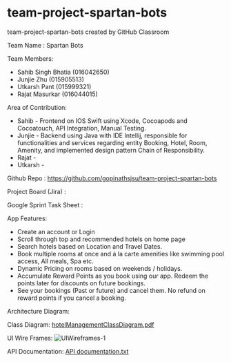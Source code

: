 # team-project-spartan-bots

team-project-spartan-bots created by GitHub Classroom

Team Name : Spartan Bots

Team Members:
- Sahib Singh Bhatia (016042650)
- Junjie Zhu (015905513)
- Utkarsh Pant (015999321)
- Rajat Masurkar (016044015)

Area of Contribution:
- Sahib - Frontend on IOS Swift using Xcode, Cocoapods and Cocoatouch, API Integration, Manual Testing.
- Junjie - Backend using Java with IDE Intellij, responsible for functionalities and services regarding entity Booking, Hotel, Room, Amenity, and implemented design pattern Chain of Responsibility.
- Rajat - 
- Utkarsh - 

Github Repo : https://github.com/gopinathsjsu/team-project-spartan-bots

Project Board (Jira) : 

Google Sprint Task Sheet : 

App Features:
- Create an account or Login
- Scroll through top and recommended hotels on home page
- Search hotels based on Location and Travel Dates.
- Book multiple rooms at once and à la carte amenities like swimming pool access, All meals, Spa etc.
- Dynamic Pricing on rooms based on weekends / holidays.
- Accumulate Reward Points as you book using our app. Redeem the points later for discounts on future bookings.
- See your bookings (Past or future) and cancel them. No refund on reward points if you cancel a booking.


Architecture Diagram: 

Class Diagram:
[hotelManagementClassDiagram.pdf](https://github.com/gopinathsjsu/team-project-spartan-bots/files/8655813/hotelManagementClassDiagram.pdf)

UI Wire Frames:
![UIWireframes-1](https://user-images.githubusercontent.com/99349692/167509916-9d54f622-f894-4428-b4a2-283f63e5a4da.jpg)

API Documentation:
[API documentation.txt](https://github.com/gopinathsjsu/team-project-spartan-bots/files/8655814/API.documentation.txt)

